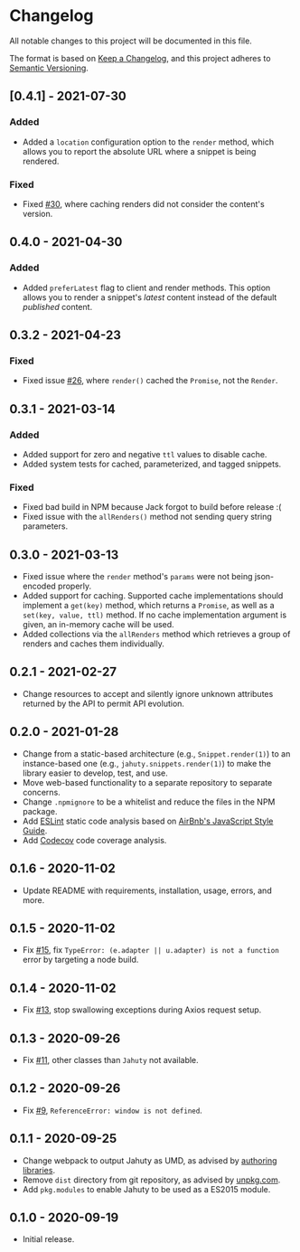 # Changelog
All notable changes to this project will be documented in this file.

The format is based on [Keep a Changelog](https://keepachangelog.com/en/1.0.0/),
and this project adheres to [Semantic Versioning](https://semver.org/spec/v2.0.0.html).

## [0.4.1] - 2021-07-30

### Added

- Added a `location` configuration option to the `render` method, which allows you to report the absolute URL where a snippet is being rendered.

### Fixed

- Fixed [#30](https://github.com/jahuty/jahuty-node/issues/30), where caching renders did not consider the content's version.

## 0.4.0 - 2021-04-30

### Added

- Added `preferLatest` flag to client and render methods. This option allows you to render a snippet's _latest_ content instead of the default _published_ content.

## 0.3.2 - 2021-04-23

### Fixed

- Fixed issue [#26](https://github.com/jahuty/jahuty-node/issues/26), where `render()` cached the `Promise`, not the `Render`.

## 0.3.1 - 2021-03-14

### Added

- Added support for zero and negative `ttl` values to disable cache.
- Added system tests for cached, parameterized, and tagged snippets.

### Fixed

- Fixed bad build in NPM because Jack forgot to build before release :(
- Fixed issue with the `allRenders()` method not sending query string parameters.

## 0.3.0 - 2021-03-13

- Fixed issue where the `render` method's `params` were not being json-encoded properly.
- Added support for caching. Supported cache implementations should implement a `get(key)` method, which returns a `Promise`, as well as a `set(key, value, ttl)` method. If no cache implementation argument is given, an in-memory cache will be used.
- Added collections via the `allRenders` method which retrieves a group of renders and caches them individually.

## 0.2.1 - 2021-02-27

- Change resources to accept and silently ignore unknown attributes returned by the API to permit API evolution.

## 0.2.0 - 2021-01-28

* Change from a static-based architecture (e.g., `Snippet.render(1)`) to an instance-based one (e.g., `jahuty.snippets.render(1)`) to make the library easier to develop, test, and use.
* Move web-based functionality to a separate repository to separate concerns.
* Change `.npmignore` to be a whitelist and reduce the files in the NPM package.
* Add [ESLint](https://eslint.org) static code analysis based on [AirBnb's JavaScript Style Guide](https://github.com/airbnb/javascript#table-of-contents).
* Add [Codecov](https://codecov.io/gh/jahuty/jahuty-node) code coverage analysis.

## 0.1.6 - 2020-11-02

* Update README with requirements, installation, usage, errors, and more.

## 0.1.5 - 2020-11-02

* Fix [#15](https://github.com/jahuty/jahuty-node/issues/15), fix `TypeError: (e.adapter || u.adapter) is not a function` error by targeting a node build.

## 0.1.4 - 2020-11-02

* Fix [#13](https://github.com/jahuty/jahuty-node/issues/13), stop swallowing exceptions during Axios request setup.

## 0.1.3 - 2020-09-26

* Fix [#11](https://github.com/jahuty/jahuty-node/issues/11), other classes than `Jahuty` not available.

## 0.1.2 - 2020-09-26

* Fix [#9](https://github.com/jahuty/jahuty-node/issues/9), `ReferenceError: window is not defined`.

## 0.1.1 - 2020-09-25

* Change webpack to output Jahuty as UMD, as advised by [authoring libraries](https://webpack.js.org/guides/author-libraries/#expose-the-library).
* Remove `dist` directory from git repository, as advised by [unpkg.com](https://unpkg.com).
* Add `pkg.modules` to enable Jahuty to be used as a ES2015 module.

## 0.1.0 - 2020-09-19

* Initial release.
